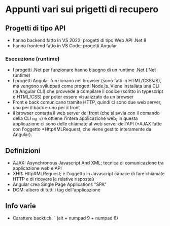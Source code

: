 # Appunti vari sui prigetti di recupero

## Progetti di tipo API

- hanno backend fatto in VS 2022; progetti di tipo Web API .Net 8
- hanno frontend fatto in VS Code; progetti Angular

### Esecuzione (runtime)

- I progetti .Net per funzionare hanno bisogno di un runtime .Net (.Net runtime)
- I progetti Angular funzionano nel browser (sono fatti in HTML/CSS/JS), ma vengono sviluppati come progetti Node.js. Viene installata una CLI (la Angular CLI) che provvede a compilare il codice (scritto in typescript e HTML/CSS) per poter essere visuaizzato da un browser
- Front e back comunicano tramite HTTP, quindi ci sono due web server, uno per il back e uno per il front
- il browser contatta il web server del front (che si avvia con il comando della CLI ```ng s```) e ottiene l'intera applicazione web; in questa applicazione ci sono delle chiamate al web server dell'API (*AJAX fatte con l'oggetto *HttpXMLRequest, che viene gestito interamente da Angular).

## Definizioni

- AJAX: Asynchronous Javascript And XML; tecnica di comunicazione tra applicazione web e API
- XHR: HttpXMLRequest; è l'oggetto in Javascript capace di fare chiamate HTTP e di ricevere le relative risposteù
- Angular crea Single Page Applications "SPA"
- DOM: albero di tutti i tag dell'applicazione

## Info varie
- Carattere backtick: ` (alt + numpad 9 + numpad 6)